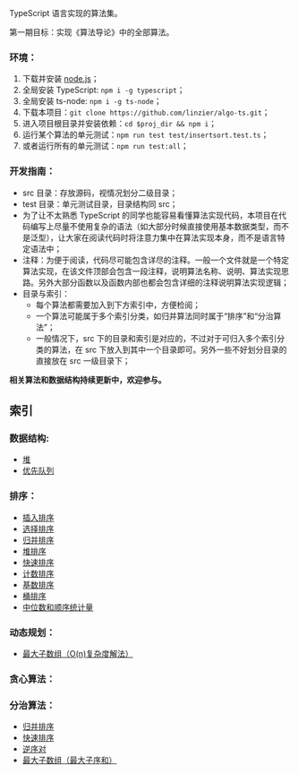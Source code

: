 TypeScript 语言实现的算法集。

第一期目标：实现《算法导论》中的全部算法。

### 环境：
1. 下载并安装 [node.js](https://nodejs.org/en/download/)；
2. 全局安装 TypeScript: `npm i -g typescript`；
3. 全局安装 ts-node: `npm i -g ts-node`；
4. 下载本项目：`git clone https://github.com/linzier/algo-ts.git`；
5. 进入项目根目录并安装依赖：`cd $proj_dir && npm i`；
6. 运行某个算法的单元测试：`npm run test test/insertsort.test.ts`；
7. 或者运行所有的单元测试：`npm run test:all`；

### 开发指南：
- src 目录：存放源码，视情况划分二级目录；
- test 目录：单元测试目录，目录结构同 src；
- 为了让不太熟悉 TypeScript 的同学也能容易看懂算法实现代码，本项目在代码编写上尽量不使用复杂的语法（如大部分时候直接使用基本数据类型，而不是泛型），让大家在阅读代码时将注意力集中在算法实现本身，而不是语言特定语法中；
- 注释：为便于阅读，代码尽可能包含详尽的注释。一般一个文件就是一个特定算法实现，在该文件顶部会包含一段注释，说明算法名称、说明、算法实现思路。另外大部分函数以及函数内部也都会包含详细的注释说明算法实现逻辑；
- 目录与索引：
  - 每个算法都需要加入到下方索引中，方便检阅；
  - 一个算法可能属于多个索引分类，如归并算法同时属于“排序”和“分治算法”；
  - 一般情况下，src 下的目录和索引是对应的，不过对于可归入多个索引分类的算法，在 src 下放入到其中一个目录即可。另外一些不好划分目录的直接放在 src 一级目录下；

**相关算法和数据结构持续更新中，欢迎参与。**

索引
------

### 数据结构:
- [堆](./src/data-structure/heap.ts)
- [优先队列](./src/data-structure/priority-queue.ts)

### 排序：
- [插入排序](./src/sort/insert-sort.ts)
- [选择排序](./src/sort/select-sort.ts)
- [归并排序](./src/sort/merge-sort.ts)
- [堆排序](./src/sort/heap-sort.ts)
- [快速排序](./src/sort/quick-sort.ts)
- [计数排序](./src/sort/count-sort.ts)
- [基数排序](./src/sort/radix-sort.ts)
- [桶排序](./src/sort/bucket-sort.ts)
- [中位数和顺序统计量](./src/sort/order-statistic.ts)

### 动态规划：
- [最大子数组（O(n)复杂度解法）](./src/dp/maximum-subarray.ts)

### 贪心算法：

### 分治算法：
- [归并排序](./src/sort/merge-sort.ts)
- [快速排序](./src/sort/quick-sort.ts)
- [逆序对](./src/divide-and-conquer/inversion-pair.ts)
- [最大子数组（最大子序和）](./src/divide-and-conquer/maximum-subarray.ts)

